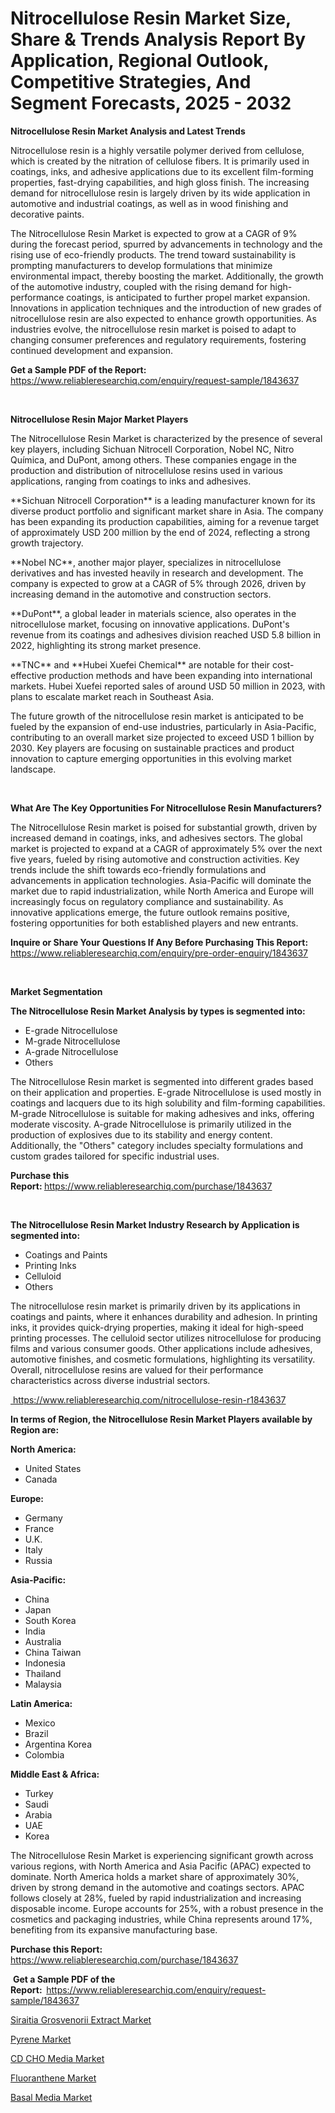 <p><h1>Nitrocellulose Resin Market Size, Share & Trends Analysis Report By Application, Regional Outlook, Competitive Strategies, And Segment Forecasts, 2025 - 2032</h1></p><p><strong>Nitrocellulose Resin Market Analysis and Latest Trends</strong></p>
<p><p>Nitrocellulose resin is a highly versatile polymer derived from cellulose, which is created by the nitration of cellulose fibers. It is primarily used in coatings, inks, and adhesive applications due to its excellent film-forming properties, fast-drying capabilities, and high gloss finish. The increasing demand for nitrocellulose resin is largely driven by its wide application in automotive and industrial coatings, as well as in wood finishing and decorative paints.</p><p>The Nitrocellulose Resin Market is expected to grow at a CAGR of 9% during the forecast period, spurred by advancements in technology and the rising use of eco-friendly products. The trend toward sustainability is prompting manufacturers to develop formulations that minimize environmental impact, thereby boosting the market. Additionally, the growth of the automotive industry, coupled with the rising demand for high-performance coatings, is anticipated to further propel market expansion. Innovations in application techniques and the introduction of new grades of nitrocellulose resin are also expected to enhance growth opportunities. As industries evolve, the nitrocellulose resin market is poised to adapt to changing consumer preferences and regulatory requirements, fostering continued development and expansion.</p></p>
<p><strong>Get a Sample PDF of the Report:&nbsp;</strong> <a href="https://www.reliableresearchiq.com/enquiry/request-sample/1843637?utm_campaign=104&utm_medium=2&utm_source=Github&utm_content=ia&utm_term=02042025&utm_id=nitrocellulose-resin">https://www.reliableresearchiq.com/enquiry/request-sample/1843637</a></p>
<p>&nbsp;</p>
<p><strong>Nitrocellulose Resin Major Market Players</strong></p>
<p><p>The Nitrocellulose Resin Market is characterized by the presence of several key players, including Sichuan Nitrocell Corporation, Nobel NC, Nitro Química, and DuPont, among others. These companies engage in the production and distribution of nitrocellulose resins used in various applications, ranging from coatings to inks and adhesives.</p><p>**Sichuan Nitrocell Corporation** is a leading manufacturer known for its diverse product portfolio and significant market share in Asia. The company has been expanding its production capabilities, aiming for a revenue target of approximately USD 200 million by the end of 2024, reflecting a strong growth trajectory.</p><p>**Nobel NC**, another major player, specializes in nitrocellulose derivatives and has invested heavily in research and development. The company is expected to grow at a CAGR of 5% through 2026, driven by increasing demand in the automotive and construction sectors.</p><p>**DuPont**, a global leader in materials science, also operates in the nitrocellulose market, focusing on innovative applications. DuPont's revenue from its coatings and adhesives division reached USD 5.8 billion in 2022, highlighting its strong market presence.</p><p>**TNC** and **Hubei Xuefei Chemical** are notable for their cost-effective production methods and have been expanding into international markets. Hubei Xuefei reported sales of around USD 50 million in 2023, with plans to escalate market reach in Southeast Asia.</p><p>The future growth of the nitrocellulose resin market is anticipated to be fueled by the expansion of end-use industries, particularly in Asia-Pacific, contributing to an overall market size projected to exceed USD 1 billion by 2030. Key players are focusing on sustainable practices and product innovation to capture emerging opportunities in this evolving market landscape.</p></p>
<p>&nbsp;</p>
<p><strong>What Are The Key Opportunities For Nitrocellulose Resin Manufacturers?</strong></p>
<p><p>The Nitrocellulose Resin market is poised for substantial growth, driven by increased demand in coatings, inks, and adhesives sectors. The global market is projected to expand at a CAGR of approximately 5% over the next five years, fueled by rising automotive and construction activities. Key trends include the shift towards eco-friendly formulations and advancements in application technologies. Asia-Pacific will dominate the market due to rapid industrialization, while North America and Europe will increasingly focus on regulatory compliance and sustainability. As innovative applications emerge, the future outlook remains positive, fostering opportunities for both established players and new entrants.</p></p>
<p><strong>Inquire or Share Your Questions If Any Before Purchasing This Report:</strong> <a href="https://www.reliableresearchiq.com/enquiry/pre-order-enquiry/1843637?utm_campaign=104&utm_medium=2&utm_source=Github&utm_content=ia&utm_term=02042025&utm_id=nitrocellulose-resin">https://www.reliableresearchiq.com/enquiry/pre-order-enquiry/1843637</a></p>
<p>&nbsp;</p>
<p><strong>Market Segmentation</strong></p>
<p><strong>The Nitrocellulose Resin Market Analysis by types is segmented into:</strong></p>
<p><ul><li>E-grade Nitrocellulose</li><li>M-grade Nitrocellulose</li><li>A-grade Nitrocellulose</li><li>Others</li></ul></p>
<p><p>The Nitrocellulose Resin market is segmented into different grades based on their application and properties. E-grade Nitrocellulose is used mostly in coatings and lacquers due to its high solubility and film-forming capabilities. M-grade Nitrocellulose is suitable for making adhesives and inks, offering moderate viscosity. A-grade Nitrocellulose is primarily utilized in the production of explosives due to its stability and energy content. Additionally, the "Others" category includes specialty formulations and custom grades tailored for specific industrial uses.</p></p>
<p><strong>Purchase this Report:&nbsp;</strong><a href="https://www.reliableresearchiq.com/purchase/1843637?utm_campaign=104&utm_medium=2&utm_source=Github&utm_content=ia&utm_term=02042025&utm_id=nitrocellulose-resin">https://www.reliableresearchiq.com/purchase/1843637</a></p>
<p>&nbsp;</p>
<p><strong>The Nitrocellulose Resin Market Industry Research by Application is segmented into:</strong></p>
<p><ul><li>Coatings and Paints</li><li>Printing Inks</li><li>Celluloid</li><li>Others</li></ul></p>
<p><p>The nitrocellulose resin market is primarily driven by its applications in coatings and paints, where it enhances durability and adhesion. In printing inks, it provides quick-drying properties, making it ideal for high-speed printing processes. The celluloid sector utilizes nitrocellulose for producing films and various consumer goods. Other applications include adhesives, automotive finishes, and cosmetic formulations, highlighting its versatility. Overall, nitrocellulose resins are valued for their performance characteristics across diverse industrial sectors.</p></p>
<p><a href="https://www.reliableresearchiq.com/nitrocellulose-resin-r1843637?utm_campaign=104&utm_medium=2&utm_source=Github&utm_content=ia&utm_term=02042025&utm_id=nitrocellulose-resin">&nbsp;https://www.reliableresearchiq.com/nitrocellulose-resin-r1843637</a></p>
<p><strong>In terms of Region, the Nitrocellulose Resin Market Players available by Region are:</strong></p>
<p>
    <p> <strong> North America: </strong>
        <ul>
            <li>United States</li>
            <li>Canada</li>
        </ul>
        </p> 
    <p> <strong> Europe: </strong>
        <ul>
            <li>Germany</li>
            <li>France</li>
            <li>U.K.</li>
            <li>Italy</li>
            <li>Russia</li>
        </ul>
        </p> 
    <p> <strong> Asia-Pacific: </strong>
        <ul>
            <li>China</li>
            <li>Japan</li>
            <li>South Korea</li>
            <li>India</li>
            <li>Australia</li>
            <li>China Taiwan</li>
            <li>Indonesia</li>
            <li>Thailand</li>
            <li>Malaysia</li>
        </ul>
        </p> 
    <p> <strong> Latin America: </strong>
        <ul>
            <li>Mexico</li>
            <li>Brazil</li>
            <li>Argentina Korea</li>
            <li>Colombia</li>
        </ul>
        </p> 
    <p> <strong> Middle East & Africa: </strong>
        <ul>
            <li>Turkey</li>
            <li>Saudi</li>
            <li>Arabia</li>
            <li>UAE</li>
            <li>Korea</li>
        </ul>
    </p>
    </p>
<p><p>The Nitrocellulose Resin Market is experiencing significant growth across various regions, with North America and Asia Pacific (APAC) expected to dominate. North America holds a market share of approximately 30%, driven by strong demand in the automotive and coatings sectors. APAC follows closely at 28%, fueled by rapid industrialization and increasing disposable income. Europe accounts for 25%, with a robust presence in the cosmetics and packaging industries, while China represents around 17%, benefiting from its expansive manufacturing base.</p></p>
<p><strong>Purchase this Report: </strong><a href="https://www.reliableresearchiq.com/purchase/1843637?utm_campaign=104&utm_medium=2&utm_source=Github&utm_content=ia&utm_term=02042025&utm_id=nitrocellulose-resin">https://www.reliableresearchiq.com/purchase/1843637</a></p>
<p>&nbsp;<strong>Get a Sample PDF of the Report:&nbsp;&nbsp;</strong><a href="https://www.reliableresearchiq.com/enquiry/request-sample/1843637?utm_campaign=104&utm_medium=2&utm_source=Github&utm_content=ia&utm_term=02042025&utm_id=nitrocellulose-resin">https://www.reliableresearchiq.com/enquiry/request-sample/1843637</a></p>
<p><strong></strong></p>
<p><p><a href="https://github.com/alrogikrosa/Market-Research-Report-List-1/blob/main/siraitia-grosvenorii-extract-market.md?utm_campaign=104&utm_medium=2&utm_source=Github&utm_content=ia&utm_term=02042025&utm_id=nitrocellulose-resin">Siraitia Grosvenorii Extract Market</a></p><p><a href="https://github.com/evraltandre36/Market-Research-Report-List-1/blob/main/pyrene-market.md?utm_campaign=104&utm_medium=2&utm_source=Github&utm_content=ia&utm_term=02042025&utm_id=nitrocellulose-resin">Pyrene Market</a></p><p><a href="https://github.com/coricnzati/Market-Research-Report-List-1/blob/main/cd-cho-media-market.md?utm_campaign=104&utm_medium=2&utm_source=Github&utm_content=ia&utm_term=02042025&utm_id=nitrocellulose-resin">CD CHO Media Market</a></p><p><a href="https://github.com/kleyderoomes/Market-Research-Report-List-1/blob/main/fluoranthene-market.md?utm_campaign=104&utm_medium=2&utm_source=Github&utm_content=ia&utm_term=02042025&utm_id=nitrocellulose-resin">Fluoranthene Market</a></p><p><a href="https://github.com/cavushjla/Market-Research-Report-List-1/blob/main/basal-media-market.md?utm_campaign=104&utm_medium=2&utm_source=Github&utm_content=ia&utm_term=02042025&utm_id=nitrocellulose-resin">Basal Media Market</a></p></p>